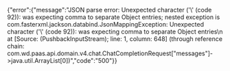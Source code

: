 {"error":{"message":"JSON parse error: Unexpected character ('\\' (code 92)): was expecting comma to separate Object entries; nested exception is com.fasterxml.jackson.databind.JsonMappingException: Unexpected character ('\\' (code 92)): was expecting comma to separate Object entries\n at [Source: (PushbackInputStream); line: 1, column: 648] (through reference chain: com.wd.paas.api.domain.v4.chat.ChatCompletionRequest[\"messages\"]->java.util.ArrayList[0])","code":"500"}}